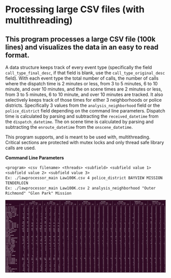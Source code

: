 # Processing large CSV files (with multithreading)

## This program processes a large CSV file (100k lines) and visualizes the data in an easy to read format.

A data structure keeps track of every event type (specifically the field `call_type_final_desc`, if that field is blank, use the `call_type_original_desc` field).  With each event type the total number of calls, the number of calls where the dispatch time is 2 minutes or less, from 3 to 5 minutes, 6 to 10 minute, and over 10 minutes, and the on scene times are 2 minutes or less, from 3 to 5 minutes, 6 to 10 minute, and over 10 minutes are tracked.  It also selectively keeps track of those times for either 3 neighborhoods or police districts.  Specifically 3 values from the `analysis_neighborhood` field or the `police_district` field depending on the command line parameters. Dispatch time is calculated by parsing and subtracting the `received_datetime` from the `dispatch_datetime`. The on scene time is calculated by parsing and subtracting the `enroute_datetime` from the `onscene_datetime`.

This program supports, and is meant to be used with, multithreading. Critical sections are protected with mutex locks and only thread safe library calls are used.

**Command Line Parameters**
```
<program> <csv filename> <threads> <subfield> <subfield value 1> <subfield value 2> <subfield value 3>
Ex: ./lawprocessor_main Law100K.csv 4 police_district BAYVIEW MISSION TENDERLOIN
Ex: ./lawprocessor_main Law100K.csv 2 analysis_neighborhood "Outer Richmond" "Glen Park" Mission
```

![Screenshot of the output.](images/output.png)
